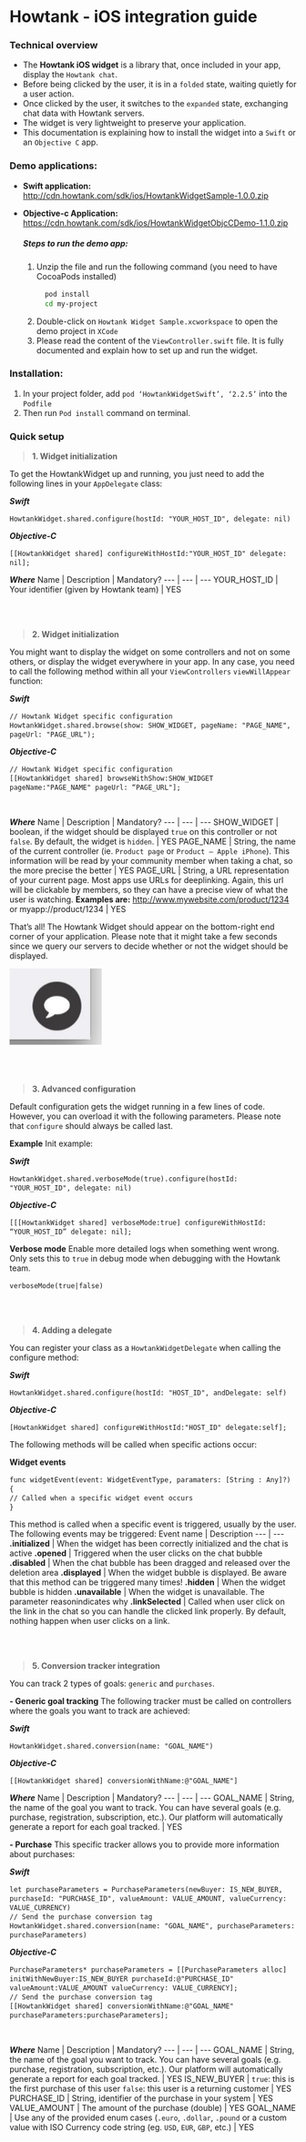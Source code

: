
# Howtank - iOS integration guide

### Technical overview
- The **Howtank iOS widget** is a library that, once included in your app, display the `Howtank chat`. 
- Before being clicked by the user, it is in a `folded` state, waiting quietly for a user action.
- Once clicked by the user, it switches to the `expanded` state, exchanging chat data with Howtank servers.
- The widget is very lightweight to preserve your application.
- This documentation is explaining how to install the widget into a `Swift` or an `Objective C` app.

### Demo applications:
- **Swift application:** http://cdn.howtank.com/sdk/ios/HowtankWidgetSample-1.0.0.zip
- **Objective-c Application:** https://cdn.howtank.com/sdk/ios/HowtankWidgetObjcCDemo-1.1.0.zip
   
    ##### Steps to run the demo app:
    1. Unzip the file and run the following command (you need to have CocoaPods installed)
        ```bash
          pod install
          cd my-project
        ```
    2. Double-click on ``Howtank Widget Sample.xcworkspace`` to open the demo project in `XCode`
    3. Please read the content of the `ViewController.swift` file. It is fully documented and explain how to set up and run the widget.
    
### Installation:
1. In your project folder, add ``pod ‘HowtankWidgetSwift’, ‘2.2.5’`` into the ``Podfile``
2. Then run ``Pod install`` command on terminal.

### Quick setup
>**1. Widget initialization**

To get the HowtankWidget up and running, you just need to add the following lines in your `AppDelegate` class:

***Swift***
```
HowtankWidget.shared.configure(hostId: "YOUR_HOST_ID", delegate: nil)
```

***Objective-C***
```
[[HowtankWidget shared] configureWithHostId:"YOUR_HOST_ID" delegate: nil];
```

***Where***
Name | Description | Mandatory?
--- | --- | ---
YOUR_HOST_ID | Your identifier (given by Howtank team) | YES 

</br>
</br>

>**2. Widget initialization**

You might want to display the widget on some controllers and not on some others, or display the widget everywhere in your app. In any case, you need to call the following method within all your `ViewControllers` `viewWillAppear` function:

***Swift***
```
// Howtank Widget specific configuration
HowtankWidget.shared.browse(show: SHOW_WIDGET, pageName: "PAGE_NAME", pageUrl: "PAGE_URL");
```

***Objective-C***
```
// Howtank Widget specific configuration
[[HowtankWidget shared] browseWithShow:SHOW_WIDGET pageName:"PAGE_NAME" pageUrl: “PAGE_URL"];
```
</br>

***Where***
Name | Description | Mandatory?
--- | --- | ---
SHOW_WIDGET | boolean, if the widget should be displayed `true` on this controller or not `false`. By default, the widget is `hidden`. | YES 
PAGE_NAME | String, the name of the current controller (ie. `Product page` or `Product – Apple iPhone`). This information will be read by your community member when taking a chat, so the more precise the better | YES 
PAGE_URL | String, a URL representation of your current page. Most apps use URLs for deeplinking. Again, this url will be clickable by members, so they can have a precise view of what the user is watching. **Examples are:** http://www.mywebsite.com/product/1234 or myapp://product/1234 | YES 

That’s all! The Howtank Widget should appear on the bottom-right end corner of your application. Please note that it might take a few seconds since we query our servers to decide whether or not the widget should be displayed.

![Screenshot](./assets/ic_bubble.png)

</br>
</br>

>**3. Advanced configuration**

Default configuration gets the widget running in a few lines of code. However, you can overload it with the following parameters.
Please note that `configure` should always be called last.

**Example**
Init example:

***Swift***
```
HowtankWidget.shared.verboseMode(true).configure(hostId: "YOUR_HOST_ID", delegate: nil)
```

***Objective-C***
```
[[[HowtankWidget shared] verboseMode:true] configureWithHostId: “YOUR_HOST_ID” delegate: nil];
```


**Verbose mode**
Enable more detailed logs when something went wrong. Only sets this to `true` in debug mode when debugging with the Howtank team.

```
verboseMode(true|false)
```

</br>
</br>

> **4. Adding a delegate**

You can register your class as a `HowtankWidgetDelegate` when calling the configure method:

***Swift***
```
HowtankWidget.shared.configure(hostId: "HOST_ID", andDelegate: self)
```

***Objective-C***
```
[HowtankWidget shared] configureWithHostId:"HOST_ID" delegate:self];
```

The following methods will be called when specific actions occur:


**Widget events**
```
func widgetEvent(event: WidgetEventType, paramaters: [String : Any]?) {
// Called when a specific widget event occurs
}
````
This method is called when a specific event is triggered, usually by the user. The following events may be triggered:
Event name | Description
--- | --- 
**.initialized** | When the widget has been correctly initialized and the chat is active 
**.opened** | Triggered when the user clicks on the chat bubble 
**.disabled** | When the chat bubble has been dragged and released over the deletion area 
**.displayed** | When the widget bubble is displayed. Be aware that this method can be triggered many times! 
**.hidden** | When the widget bubble is hidden
**.unavailable** | When the widget is unavailable. The parameter reasonindicates why
**.linkSelected** | Called when user click on the link in the chat so you can handle the clicked link properly. By default, nothing happen when user clicks on a link.

</br>
</br>

>**5. Conversion tracker integration**

You can track 2 types of goals: `generic` and `purchases`.

  **- Generic goal tracking**
  The following tracker must be called on controllers where the goals you want to track are achieved:

  ***Swift***
```
HowtankWidget.shared.conversion(name: "GOAL_NAME")
```

***Objective-C***
```
[[HowtankWidget shared] conversionWithName:@"GOAL_NAME"]
```

***Where***
Name | Description | Mandatory?
--- | --- | ---
GOAL_NAME | String, the name of the goal you want to track. You can have several goals (e.g. purchase, registration, subscription, etc.). Our platform will automatically generate a report for each goal tracked. | YES 

  **- Purchase**
  This specific tracker allows you to provide more information about purchases:

 ***Swift***
  ```
  let purchaseParameters = PurchaseParameters(newBuyer: IS_NEW_BUYER, purchaseId: "PURCHASE_ID", valueAmount: VALUE_AMOUNT, valueCurrency: VALUE_CURRENCY)
  // Send the purchase conversion tag
  HowtankWidget.shared.conversion(name: "GOAL_NAME", purchaseParameters: purchaseParameters)
  ```

  ***Objective-C***
  ```
  PurchaseParameters* purchaseParameters = [[PurchaseParameters alloc] initWithNewBuyer:IS_NEW_BUYER purchaseId:@"PURCHASE_ID" valueAmount:VALUE_AMOUNT valueCurrency: VALUE_CURRENCY];
  // Send the purchase conversion tag
  [[HowtankWidget shared] conversionWithName:@"GOAL_NAME" purchaseParameters:purchaseParameters];
  ```
</br>

***Where***
Name | Description | Mandatory?
--- | --- | ---
GOAL_NAME | String, the name of the goal you want to track. You can have several goals (e.g. purchase, registration, subscription, etc.). Our platform will automatically generate a report for each goal tracked. | YES
IS_NEW_BUYER | `true`: this is the first purchase of this user `false`: this user is a returning customer | YES
PURCHASE_ID | String, identifier of the purchase in your system | YES
VALUE_AMOUNT | The amount of the purchase (double) | YES
GOAL_NAME | Use any of the provided enum cases (`.euro`, `.dollar`, `.pound` or a custom value with ISO Currency code string (eg. `USD`, `EUR`, `GBP`, etc.) | YES








    

